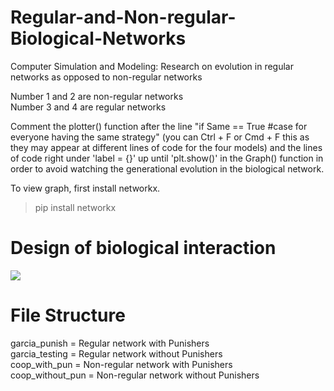 # Regular-and-Non-regular-Biological-Networks
Computer Simulation and Modeling: Research on evolution in regular networks as opposed to non-regular networks<br>

Number 1 and 2 are non-regular networks<br>
Number 3 and 4 are regular networks<br>

Comment the plotter() function after the line "if Same == True #case for everyone having the same strategy" (you can Ctrl + F or Cmd + F this as they may appear at different lines of code for the four models) and the lines of code right under 'label = {}' up until 'plt.show()' in the Graph() function in order to avoid watching the generational evolution in the biological network. <br>

To view graph, first install networkx.<br>

> pip install networkx

# Design of biological interaction


<img src="https://media.springernature.com/m685/springer-static/image/art%3A10.1038%2Fs41598-017-17481-0/MediaObjects/41598_2017_17481_Fig1_HTML.jpg"/>


# File Structure

garcia_punish = Regular network with Punishers <br>
garcia_testing = Regular network without Punishers <br>
coop_with_pun = Non-regular network with Punishers <br>
coop_without_pun = Non-regular network without Punishers <br>
